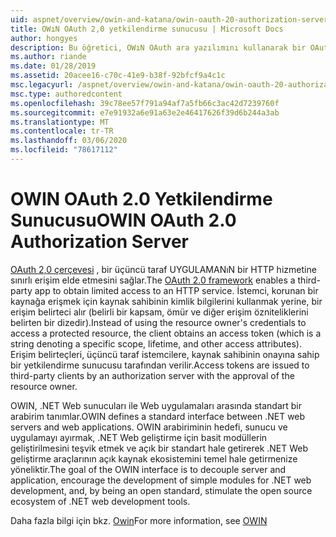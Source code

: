 ```yaml
---
uid: aspnet/overview/owin-and-katana/owin-oauth-20-authorization-server
title: OWıN OAuth 2,0 yetkilendirme sunucusu | Microsoft Docs
author: hongyes
description: Bu öğretici, OWıN OAuth ara yazılımını kullanarak bir OAuth 2,0 yetkilendirme sunucusunu nasıl uygulayacağınızı size kılavuzluk eder. Bu, yalnızca bir çıktı olan gelişmiş bir öğreticidir...
ms.author: riande
ms.date: 01/28/2019
ms.assetid: 20acee16-c70c-41e9-b38f-92bfcf9a4c1c
msc.legacyurl: /aspnet/overview/owin-and-katana/owin-oauth-20-authorization-server
msc.type: authoredcontent
ms.openlocfilehash: 39c78ee57f791a94af7a5fb66c3ac42d7239760f
ms.sourcegitcommit: e7e91932a6e91a63e2e46417626f39d6b244a3ab
ms.translationtype: MT
ms.contentlocale: tr-TR
ms.lasthandoff: 03/06/2020
ms.locfileid: "78617112"
---
```

# <a name="owin-oauth-20-authorization-server"></a><span data-ttu-id="607e6-104">OWIN OAuth 2.0 Yetkilendirme Sunucusu</span><span class="sxs-lookup"><span data-stu-id="607e6-104">OWIN OAuth 2.0 Authorization Server</span></span>

<span data-ttu-id="607e6-105">[OAuth 2,0 çerçevesi](http://tools.ietf.org/html/rfc6749) , bir üçüncü taraf UYGULAMANıN bir HTTP hizmetine sınırlı erişim elde etmesini sağlar.</span><span class="sxs-lookup"><span data-stu-id="607e6-105">The [OAuth 2.0 framework](http://tools.ietf.org/html/rfc6749) enables a third-party app to obtain limited access to an HTTP service.</span></span> <span data-ttu-id="607e6-106">İstemci, korunan bir kaynağa erişmek için kaynak sahibinin kimlik bilgilerini kullanmak yerine, bir erişim belirteci alır (belirli bir kapsam, ömür ve diğer erişim özniteliklerini belirten bir dizedir).</span><span class="sxs-lookup"><span data-stu-id="607e6-106">Instead of using the resource owner's credentials to access a protected resource, the client obtains an access token (which is a string denoting a specific scope, lifetime, and other access attributes).</span></span> <span data-ttu-id="607e6-107">Erişim belirteçleri, üçüncü taraf istemcilere, kaynak sahibinin onayına sahip bir yetkilendirme sunucusu tarafından verilir.</span><span class="sxs-lookup"><span data-stu-id="607e6-107">Access tokens are issued to third-party clients by an authorization server with the approval of the resource owner.</span></span>

<span data-ttu-id="607e6-108">OWIN, .NET Web sunucuları ile Web uygulamaları arasında standart bir arabirim tanımlar.</span><span class="sxs-lookup"><span data-stu-id="607e6-108">OWIN defines a standard interface between .NET web servers and web applications.</span></span> <span data-ttu-id="607e6-109">OWIN arabiriminin hedefi, sunucu ve uygulamayı ayırmak, .NET Web geliştirme için basit modüllerin geliştirilmesini teşvik etmek ve açık bir standart hale getirerek .NET Web geliştirme araçlarının açık kaynak ekosistemini temel hale getirmenize yöneliktir.</span><span class="sxs-lookup"><span data-stu-id="607e6-109">The goal of the OWIN interface is to decouple server and application, encourage the development of simple modules for .NET web development, and, by being an open standard, stimulate the open source ecosystem of .NET web development tools.</span></span>

<span data-ttu-id="607e6-110">Daha fazla bilgi için bkz. [Owin](http://owin.org/)</span><span class="sxs-lookup"><span data-stu-id="607e6-110">For more information, see [OWIN](http://owin.org/)</span></span>
